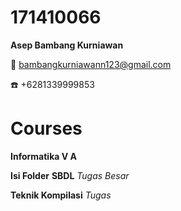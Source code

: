 # 171410066

**Asep Bambang Kurniawan**

:e-mail: bambangkurniawann123@gmail.com

:telephone: +6281339999853


# Courses

**Informatika V A**

**Isi Folder**
**SBDL**
  *Tugas Besar*

**Teknik Kompilasi**
  *Tugas*
